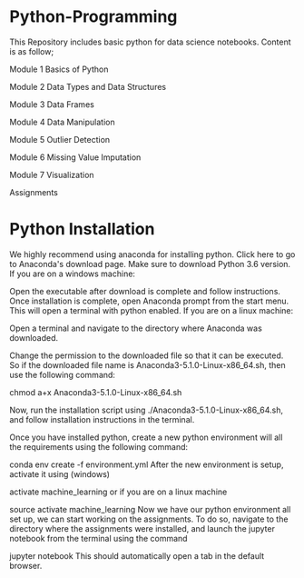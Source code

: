# Python-Programming

This Repository includes basic python for data science notebooks. Content is as follow;

Module 1 Basics of Python

Module 2 Data Types and Data Structures

Module 3 Data Frames

Module 4 Data Manipulation

Module 5 Outlier Detection

Module 6 Missing Value Imputation

Module 7 Visualization

Assignments


# Python Installation

We highly recommend using anaconda for installing python. Click here to go to Anaconda's download page. Make sure to download Python 3.6 version. If you are on a windows machine:

Open the executable after download is complete and follow instructions.
Once installation is complete, open Anaconda prompt from the start menu. This will open a terminal with python enabled.
If you are on a linux machine:

Open a terminal and navigate to the directory where Anaconda was downloaded.

Change the permission to the downloaded file so that it can be executed. So if the downloaded file name is Anaconda3-5.1.0-Linux-x86_64.sh, then use the following command:

chmod a+x Anaconda3-5.1.0-Linux-x86_64.sh

Now, run the installation script using ./Anaconda3-5.1.0-Linux-x86_64.sh, and follow installation instructions in the terminal.

Once you have installed python, create a new python environment will all the requirements using the following command:

conda env create -f environment.yml
After the new environment is setup, activate it using (windows)

activate machine_learning
or if you are on a linux machine

source activate machine_learning 
Now we have our python environment all set up, we can start working on the assignments. To do so, navigate to the directory where the assignments were installed, and launch the jupyter notebook from the terminal using the command

jupyter notebook
This should automatically open a tab in the default browser.

